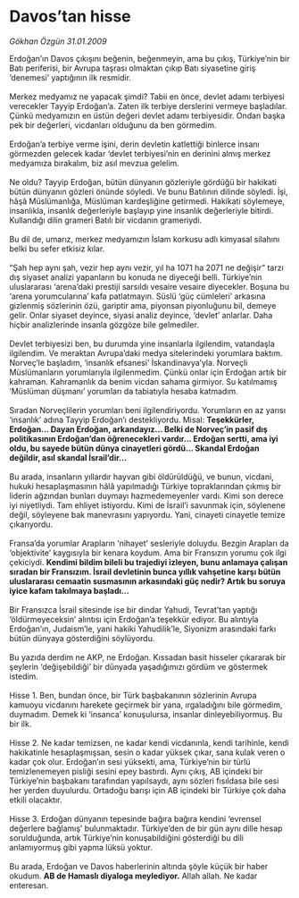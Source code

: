 # Davos’tan hisse

*Gökhan Özgün 31.01.2009*

<div class="taraf_structure_2col_1zq">
<div class="margen_n">



 <p>Erdoğan’ın Davos çıkışını beğenin, beğenmeyin, ama bu çıkış, Türkiye’nin bir Batı periferisi, bir Avrupa taşrası olmaktan çıkıp Batı siyasetine giriş ‘denemesi’ yaptığının ilk resmidir. <br/><br/>Merkez medyamız ne yapacak şimdi? Tabii en önce, devlet adamı terbiyesi verecekler Tayyip Erdoğan’a. Zaten ilk terbiye derslerini vermeye başladılar. Çünkü medyamızın en üstün değeri devlet adamı terbiyesidir. Ondan başka pek bir değerleri, vicdanları olduğunu da ben görmedim. <br/><br/>Erdoğan’a terbiye verme işini, derin devletin katlettiği binlerce insanı görmezden gelecek kadar ‘devlet terbiyesi’nin en derinini almış merkez medyamıza bırakalım, biz asıl mevzua gelelim. <br/><br/>Ne oldu? Tayyip Erdoğan, bütün dünyanın gözleriyle gördüğü bir hakikati bütün dünyanın gözleri önünde söyledi. Ve bunu Batılının dilinde söyledi. İşi, hâşâ Müslümanlığa, Müslüman kardeşliğine getirmedi. Hakikati söylemeye, insanlıkla, insanlık değerleriyle başlayıp yine insanlık değerleriyle bitirdi. Kullandığı dilin grameri Batılı bir vicdanın grameriydi. <br/><br/>Bu dil de, umarız, merkez medyamızın İslam korkusu adlı kimyasal silahını belki bu sefer etkisiz kılar. <br/><br/>“Şah hep aynı şah, vezir hep aynı vezir, yıl ha 1071 ha 2071 ne değişir” tarzı dış siyaset analizi yapanların bu konuda ne diyeceği belli. Türkiye’nin uluslararası ‘arena’daki prestiji sarsıldı vesaire vesaire diyecekler. Boşuna bu ‘arena yorumcularına’ kafa patlatmayın. Süslü ‘güç cümleleri’ arkasına gizlenmiş sözlerinin özü, gariptir ama, piyonsan piyonluğunu bil, demeye gelir. Onlar siyaset deyince, siyasi analiz deyince, ‘devlet’ anlarlar. Daha hiçbir analizlerinde insanla gözgöze bile gelmediler. <br/><br/>Devlet terbiyesizi ben, bu durumda yine insanlarla ilgilendim, vatandaşla ilgilendim. Ve meraktan Avrupa’daki medya sitelerindeki yorumlara baktım. Norveç’le başladım, ‘insanlık efsanesi’ İskandinavya’yla. Norveçli Müslümanların yorumlarıyla ilgilenmedim. Çünkü onlar için Erdoğan artık bir kahraman. Kahramanlık da benim vicdan sahama girmiyor. Su katılmamış ‘Müslüman düşmanı’ yorumları da tabiatıyla hesaba katmadım. <br/><br/>Sıradan Norveçlilerin yorumları beni ilgilendiriyordu. Yorumların en az yarısı ‘insanlık’ adına Tayyip Erdoğan’ı destekliyordu. Misal: <b>Teşekkürler, Erdoğan... Dayan Erdoğan, arkandayız... Belki de Norveç’in pasif dış politikasının Erdoğan’dan öğrenecekleri vardır... Erdoğan sertti, ama iyi oldu, bu sayede bütün dünya cinayetleri gördü... Skandal Erdoğan değildir, asıl skandal İsrail’dir…</b> <br/><br/>Bu arada, insanların yıllardır hayvan gibi öldürüldüğü, ve bunun, vicdani, hukuki hesaplaşmasının hâlâ yapılmadığı Türkiye topraklarından çıkmış bir liderin ağzından bunları duymayı hazmedemeyenler vardı. Kimi son derece iyi niyetliydi. Tam ehliyet istiyordu. Kimi de İsrail’i savunmak için, söylenene değil, söyleyene bak manevrasını yapıyordu. Yani, cinayeti cinayetle temize çıkarıyordu. <br/><br/>Fransa’da yorumlar Arapların ‘nihayet’ sesleriyle doluydu. Bezgin Arapları da ‘objektivite’ kaygısıyla bir kenara koydum. Ama bir Fransızın yorumu çok ilgi çekiciydi. <b>Kendimi bildim bileli bu trajediyi izleyen, bunu anlamaya çalışan sıradan bir Fransızım. İsrail devletinin bunca yıllık vahşetine karşı bütün uluslararası cemaatin susmasının arkasındaki güç nedir? Artık bu soruya iyice kafam takılmaya başladı...</b> <br/><br/>Bir Fransızca İsrail sitesinde ise bir dindar Yahudi, Tevrat’tan yaptığı ‘öldürmeyeceksin’ alıntısı için Erdoğan’a teşekkür ediyor. Bu alıntıyla Erdoğan’ın, Judaism’le, yani hakiki Yahudilik’le, Siyonizm arasındaki farkı bütün dünyaya gösterdiğini söylüyordu. <br/><br/>Bu yazıda derdim ne AKP, ne Erdoğan. Kıssadan basit hisseler çıkararak bir şeylerin ‘değişebildiği’ bir dünyada yaşadığımızı gördüm ve göstermek istedim. <br/><br/>Hisse 1. Ben, bundan önce, bir Türk başbakanının sözlerinin Avrupa kamuoyu vicdanını harekete geçirmek bir yana, ırgaladığını bile görmedim, duymadım. Demek ki ‘insanca’ konuşulursa, insanlar dinleyebiliyormuş. Bu bir ilk. <br/><br/>Hisse 2. Ne kadar temizsen, ne kadar kendi vicdanınla, kendi tarihinle, kendi hakikatinle hesaplaşmışsan, sesin o kadar yüksek çıkar, sana kulak veren o kadar çok olur. Erdoğan’ın sesi yüksekti, ama, Türkiye’nin bir türlü temizlenemeyen pisliği sesini epey bastırdı. Aynı çıkış, AB içindeki bir Türkiye’nin başbakanı tarafından yapılsaydı, aynı sözleri fısıldasa bile sesi her yerden duyulurdu. Ortadoğu barışı için AB içindeki bir Türkiye çok daha etkili olacaktır. <br/><br/>Hisse 3. Erdoğan dünyanın tepesinde bağıra bağıra kendini ‘evrensel değerlere bağlamış’ bulunmaktadır. Türkiye’den de bir gün aynı dille hesap sorulduğunda, artık Türkiye’nin konuşabildiğini gösterdiği bu dili anlamıyormuş gibi yapma lüksü yoktur. <br/><br/>Bu arada, Erdoğan ve Davos haberlerinin altında şöyle küçük bir haber okudum. <b>AB de Hamaslı diyaloga meylediyor.</b> Allah allah. Ne kadar enteresan.</p>

<br/>


<div id="taraf_not">
</div>

</div>


</div>
